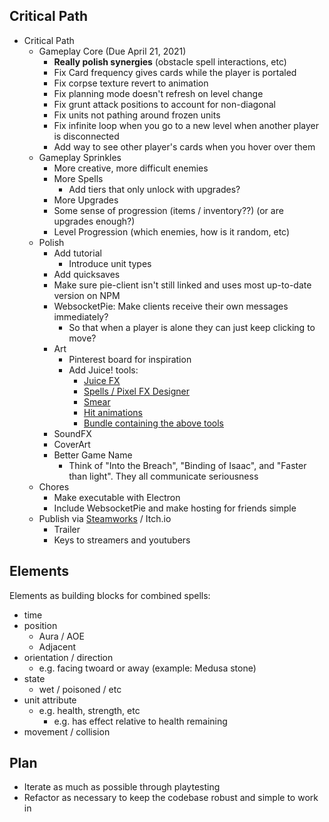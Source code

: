 ## Critical Path

- Critical Path
  - Gameplay Core (Due April 21, 2021)
    - **Really polish synergies** (obstacle spell interactions, etc)
    - Fix Card frequency gives cards while the player is portaled
    - Fix corpse texture revert to animation
    - Fix planning mode doesn't refresh on level change
    - Fix grunt attack positions to account for non-diagonal
    - Fix units not pathing around frozen units
    - Fix infinite loop when you go to a new level when another player is disconnected
    - Add way to see other player's cards when you hover over them
  - Gameplay Sprinkles
    - More creative, more difficult enemies
    - More Spells
      - Add tiers that only unlock with upgrades?
    - More Upgrades
    - Some sense of progression (items / inventory??) (or are upgrades enough?)
    - Level Progression (which enemies, how is it random, etc)
  - Polish
    - Add tutorial
      - Introduce unit types
    - Add quicksaves
    - Make sure pie-client isn't still linked and uses most up-to-date version on NPM
    - WebsocketPie: Make clients receive their own messages immediately?
      - So that when a player is alone they can just keep clicking to move?
    - Art
      - Pinterest board for inspiration
      - Add Juice! tools:
        - [Juice FX](https://codemanu.itch.io/juicefx)
        - [Spells / Pixel FX Designer](https://codemanu.itch.io/particle-fx-designer)
        - [Smear](https://codemanu.itch.io/smear-fx)
        - [Hit animations](https://codemanu.itch.io/impacthit-fx-animations)
        - [Bundle containing the above tools](https://itch.io/b/814/gamedev-pro)
    - SoundFX
    - CoverArt
    - Better Game Name
      - Think of "Into the Breach", "Binding of Isaac", and "Faster than light". They all communicate seriousness
  - Chores
    - Make executable with Electron
    - Include WebsocketPie and make hosting for friends simple
  - Publish via [Steamworks](https://partner.steamgames.com/steamdirect) / Itch.io
    - Trailer
    - Keys to streamers and youtubers

## Elements

Elements as building blocks for combined spells:

- time
- position
  - Aura / AOE
  - Adjacent
- orientation / direction
  - e.g. facing twoard or away (example: Medusa stone)
- state
  - wet / poisoned / etc
- unit attribute
  - e.g. health, strength, etc
    - e.g. has effect relative to health remaining
- movement / collision

## Plan

- Iterate as much as possible through playtesting
- Refactor as necessary to keep the codebase robust and simple to work in
